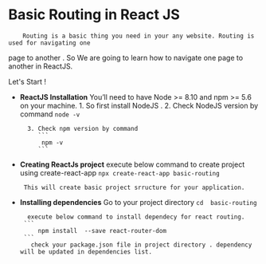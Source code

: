 # Basic Routing in React JS

        Routing is a basic thing you need in your any website. Routing is used for navigating one 
page to another . So We are going to learn how to navigate one page to another in ReactJS.

   Let's Start ! 

*  **ReactJS Installation**
         You’ll need to have Node >= 8.10 and npm >= 5.6 on your machine. 
         1. So first install NodeJS .
         2. Check NodeJS version by command 
            ```
             node -v
            ``` 

         3. Check npm version by command 
            ```
             npm -v 
            ```

*  **Creating ReactJs project** 
        execute below command to create project using create-react-app
        ```
            npx create-react-app basic-routing
        ```

        This will create basic project srructure for your application.

*  **Installing dependencies**
         Go to your project directory 
        ```
            cd  basic-routing
        ```

         execute below command to install dependecy for react routing.
        ```
            npm install  --save react-router-dom
        ```
          check your package.json file in project directory . dependency will be updated in dependencies list.

